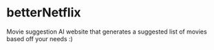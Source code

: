 # betterNetflix
Movie suggestion AI website that generates a suggested list of movies based off your needs :)
